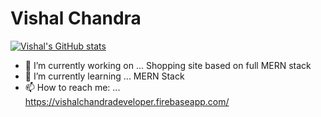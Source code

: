 <!--
**iamvishalchandra/iamvishalchandra** is a ✨ _special_ ✨ repository because its `README.md` (this file) appears on your GitHub profile.-->
# Vishal Chandra

[![Vishal's GitHub stats](https://github-readme-stats.vercel.app/api?username=iamvishalchandra)](https://github.com/anuraghazra/github-readme-stats)

- 🔭 I’m currently working on ... Shopping site based on full MERN stack
- 🌱 I’m currently learning ... MERN Stack
- 📫 How to reach me: ... https://vishalchandradeveloper.firebaseapp.com/
